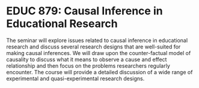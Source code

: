 # EDUC 879: Causal Inference in Educational Research

The seminar will explore issues related to causal inference in educational research and discuss several research designs that are well-suited for making causal inferences. We will draw upon the counter-factual model of causality to discuss what it means to observe a cause and effect relationship and then focus on the problems researchers regularly encounter. The course will provide a detailed discussion of a wide range of experimental and quasi-experimental research designs.